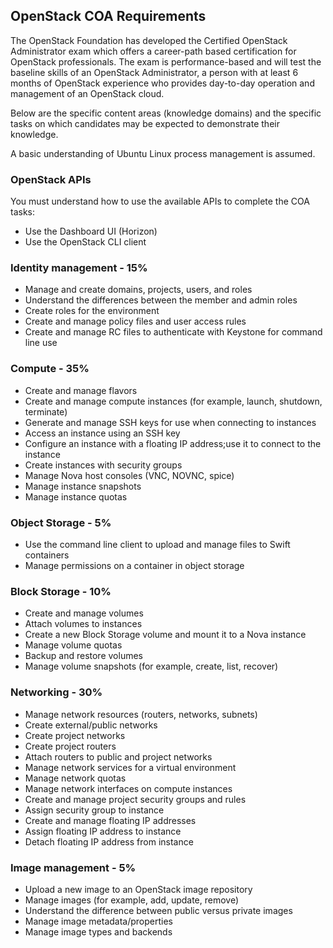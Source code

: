 ## OpenStack COA Requirements
The OpenStack Foundation has developed the Certified OpenStack Administrator exam which offers a career-path based certification for OpenStack professionals. The exam is performance-based and will test the baseline skills of an OpenStack Administrator, a person with at least 6 months of OpenStack experience who provides day-to-day operation and management of an OpenStack cloud.

Below are the specific content areas (knowledge domains) and the specific tasks on which candidates may be expected to demonstrate their knowledge.

A basic understanding of Ubuntu Linux process management is assumed.

### OpenStack APIs
You must understand how to use the available APIs to complete the COA tasks:
- Use the Dashboard UI (Horizon)
- Use the OpenStack CLI client

### Identity management - 15%
- Manage and create domains, projects, users, and roles
- Understand the differences between the member and admin roles
- Create roles for the environment
- Create and manage policy files and user access rules
- Create and manage RC files to authenticate with Keystone for command line use

### Compute - 35%
- Create and manage flavors
- Create and manage compute instances (for example, launch, shutdown, terminate)
- Generate and manage SSH keys for use when connecting to instances
- Access an instance using an SSH key
- Configure an instance with a floating IP address;use it to connect to the instance
- Create instances with security groups
- Manage Nova host consoles (VNC, NOVNC, spice)
- Manage instance snapshots
- Manage instance quotas

### Object Storage - 5%
- Use the command line client to upload and manage files to Swift containers
- Manage permissions on a container in object storage

### Block Storage - 10%
- Create and manage volumes
- Attach volumes to instances
- Create a new Block Storage volume and mount it to a Nova instance
- Manage volume quotas
- Backup and restore volumes
- Manage volume snapshots (for example, create, list, recover)

### Networking - 30%
- Manage network resources (routers, networks, subnets)
- Create external/public networks
- Create project networks
- Create project routers
- Attach routers to public and project networks
- Manage network services for a virtual environment
- Manage network quotas
- Manage network interfaces on compute instances
- Create and manage project security groups and rules
- Assign security group to instance
- Create and manage floating IP addresses
- Assign floating IP address to instance
- Detach floating IP address from instance

### Image management - 5%
- Upload a new image to an OpenStack image repository
- Manage images (for example, add, update, remove)
- Understand the difference between public versus private images
- Manage image metadata/properties
- Manage image types and backends